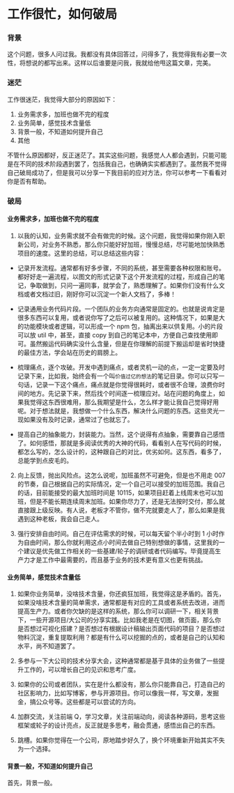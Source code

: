 # 工作很忙，如何破局

### 背景

这个问题，很多人问过我。我都没有具体回答过，问得多了，我觉得我有必要一次性，将想说的都写出来。这样以后谁要是问我，我就给他甩这篇文章，完美。

### 迷茫

工作很迷茫，我觉得大部分的原因如下：

1. 业务需求多，加班也做不完的程度
2. 业务简单，感觉技术含量低
3. 背景一般，不知道如何提升自己
4. 其他

不管什么原因都好，反正迷茫了。其实这些问题，我感觉人人都会遇到，只能可能是在不同的技术阶段遇到罢了，包括我自己，也确确实实都遇到了。虽然我不觉得自己破局成功了，但是我可以分享一下我目前的应对方法，你可以参考一下看看对你是否有帮助。

### 破局

#### 业务需求多，加班也做不完的程度

1. 以我的认知，业务需求就不会有做完的时候。这个问题，我觉得如果你刚入职新公司，对业务不熟悉，那么你只能好好加班，慢慢总结，尽可能地加快熟悉项目的速度。这里的总结，可以总结这些内容：

- 记录开发流程。通常都有好多步骤，不同的系统，甚至需要各种权限和账号。都好好走一遍流程，以图文的形式记录下这个开发流程的过程，形成自己的笔记，争取做到，只问一遍同事，就学会了，熟悉理解了。如果你们没有什么文档或者文档过旧，刚好你可以沉淀一个新人文档了，多棒！

- 记录通用业务代码片段。一个团队的业务方向通常是固定的。也就是说肯定是很多东西可以复用，或者说你写了之后可以被复用的。这种情况下，如果是大的功能模块或者逻辑，可以形成一个 npm 包，抽离出来以供复用。小的片段可以放 util 中，甚至，直接 copy 到自己的笔记本中，方便自己查找使用即可。虽然搬运代码确实没什么含量，但是在你理解的前提下搬运却是省时快捷的最佳方法，学会站在历史的肩膀上。

- 梳理痛点，逐个攻破。开发中遇到痛点，或者灵机一动的点，一定一定要及时记录下来，比如我，始终会有一个叫`价值过亿的想法`的笔记目录。你可以只写一句话，记录一下这个痛点，痛点就是你觉得很耗时，或者很不合理，浪费你时间的地方。先记录下来，然后找个时间逐一梳理应对。站在问题的角度上，如果我觉得这东西很难用，那么我期望是什么，怎么样才能让我自己觉得好用呢。对于想法就是，我想做一个什么东西，解决什么问题的东西。这些灵光一现如果没有及时记录，通常过了也就忘了。

- 提高自己的抽象能力，封装能力。当然，这个说得有点抽象，需要靠自己感悟了。如何感悟，那就是多阅读优秀的大神的代码，看看别人在写代码的时候，都怎么写的，怎么设计的，这种跟自己的对比，优劣如何。这东西，看多了，总能学到点皮毛的。

2. 向上反馈，抛出风险点。这怎么说呢，加班虽然不可避免，但是也不用走 007 的节奏，自己根据自己的实际情况，定一个自己可以接受的加班范围。我自己的话，目前能接受的最大加班时间是 10115，如果项目赶着上线周末也可以加班，但是不能长期连续周末加班。如果你尽力了，还是无法按时交付，那么就直接跟上级反映。有人说，老板才不管你，做不完就要走人了，那么如果是我遇到这种老板，我会自己走人。

3. 强行安排自由时间。自己在评估需求的时候，可以每天留个半小时到 1 小时作为自由时间，那么你就利用这点小时间去做自己特别想做的事情，这里我的一个建议是优先做工作相关的一些基建/轮子的调研或者代码编写。毕竟提高生产力才是工作中最需要的，而且基于业务的技术更有意义也更有挑战。

#### 业务简单，感觉技术含量低

1. 如果你业务简单，没啥技术含量，你还疯狂加班，我觉得这是矛盾的。首先，如果没啥技术含量的简单需求，通常都是有对应的工具或者系统去改进，进而提高生产力。或者你欠缺的是这样的系统，那么你可以调研一下，相关背景下，一些开源项目/大公司的分享实践。比如我老是在切图，做页面，那么你是否想过可视化搭建？是否想过有根据设计稿输出页面代码的项目？是否想过物料沉淀，重复提取利用？都是有什么可以挖掘的点的，或者是自己的认知和水平，尚不知道罢了。

2. 多参与一下大公司的技术分享大会，这种通常都是基于具体的业务做了一些提升工作的，可以增长自己的见识和思考广度。

3. 如果你的公司或者团队，实在是什么都没有，那么你只能靠自己，打造自己的社区影响力，比如写博客，参与开源项目。你可以像我一样，写文章，发掘金，搞公众号等。这些都是可以尝试的方向。

4. 加群交流，关注前端 Q，学习文章，关注前端动向，阅读各种源码，思考这些框架或轮子的设计亮点，反正就是多思考，融会贯通，感悟出自己的东西。

5. 跳槽。如果你觉得在一个公司，原地踏步好久了，换个环境重新开始其实不失为一个选择。

#### 背景一般，不知道如何提升自己

首先，背景一般。
